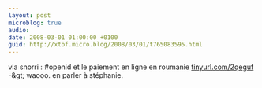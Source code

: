 ```yaml
---
layout: post
microblog: true
audio: 
date: 2008-03-01 01:00:00 +0100
guid: http://xtof.micro.blog/2008/03/01/t765083595.html
---
```

via snorri : #openid et le paiement en ligne en roumanie [tinyurl.com/2qeguf](http://tinyurl.com/2qeguf) -&amp;gt; waooo. en parler à stéphanie.
